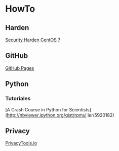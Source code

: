 # HowTo

## Harden
[Security Harden CentOS 7](http://highon.coffee/blog/security-harden-centos-7/)

## GitHub
[GitHub Pages](github_pages.html)

## Python
### Tutoriales
[A Crash Course in Python for Scientists](http://nbviewer.ipython.org/gist/rpmul
ler/5920182)

## Privacy
[PrivacyTools.io](https://www.privacytools.io)
